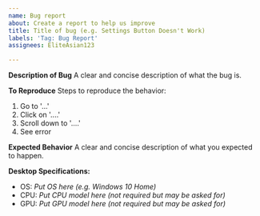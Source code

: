 ```yaml
---
name: Bug report
about: Create a report to help us improve
title: Title of bug (e.g. Settings Button Doesn't Work)
labels: 'Tag: Bug Report'
assignees: EliteAsian123

---
```


**Description of Bug**
A clear and concise description of what the bug is.

**To Reproduce**
Steps to reproduce the behavior:
1. Go to '...'
2. Click on '....'
3. Scroll down to '....'
4. See error

**Expected Behavior**
A clear and concise description of what you expected to happen.

**Desktop Specifications:**
 - OS: *Put OS here (e.g. Windows 10 Home)*
 - CPU: *Put CPU model here (not required but may be asked for)*
 - GPU: *Put GPU model here (not required but may be asked for)*

